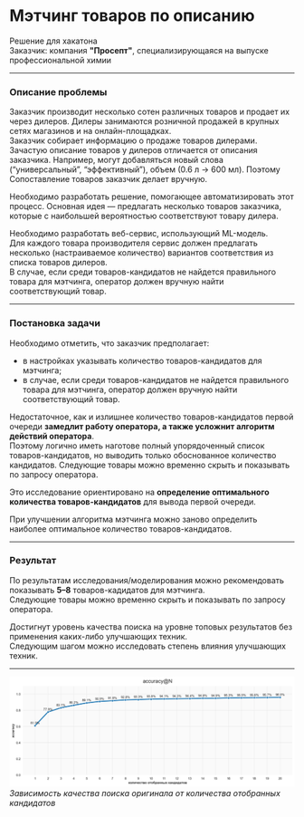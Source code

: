 # Мэтчинг товаров по описанию

Решение для хакатона  
Заказчик: компания **"Просепт"**, специализирующаяся на выпуске профессиональной химии

---

### Описание проблемы

Заказчик производит несколько сотен различных товаров и продает их через дилеров. Дилеры занимаются розничной продажей в крупных сетях магазинов и на онлайн-площадках.  
Заказчик собирает информацию о продаже товаров дилерами. Зачастую описание товаров у дилеров отличается от описания заказчика. Например, могут добавляться новый слова (“универсальный”, “эффективный”), объем (0.6 л -> 600 мл). Поэтому Сопоставление товаров заказчик делает вручную.

Необходимо разработать решение, помогающее автоматизировать этот процесс. Основная идея — предлагать несколько товаров заказчика, которые с наибольшей вероятностью соответствуют товару дилера.

Необходимо разработать веб-сервис, использующий ML-модель.  
Для каждого товара производителя сервис должен предлагать несколько (настраиваемое количество) вариантов соответствия из списка товаров дилеров.  
В случае, если среди товаров-кандидатов не найдется правильного товара для мэтчинга, оператор должен вручную найти соответствующий товар.

---

### Постановка задачи

Необходимо отметить, что заказчик предполагает:

- в настройках указывать количество товаров-кандидатов для мэтчинга;  
- в случае, если среди товаров-кандидатов не найдется правильного товара для мэтчинга, оператор должен вручную найти соответствующий товар.

Недостаточное, как и излишнее количество товаров-кандидатов первой очереди **замедлит работу оператора, а также усложнит алгоритм действий оператора**.  
Поэтому логично иметь наготове полный упорядоченный список товаров-кандидатов, но выводить только обоснованное количество кандидатов. Следующие товары можно временно скрыть и показывать по запросу оператора.

Это исследование ориентировано на **определение оптимального количества товаров-кандидатов** для вывода первой очереди.

При улучшении алгоритма мэтчинга можно заново определить наиболее оптимальное количество товаров-кандидатов.

---

### Результат

По результатам исследования/моделирования можно рекомендовать показывать **5–8** товаров-кадидатов для мэтчинга.  
Следующие товары можно временно скрыть и показывать по запросу оператора.

Достигнут уровень качества поиска на уровне топовых результатов без применения каких-либо улучшающих техник.  
Следующим шагом можно исследовать степень влияния улучшающих техник.


---

![Зависимость качества поиска оригинала от количества отобранных кандидатов](https://github.com/Nanobelka/prosept_matching/blob/main/images/accuracy%40N.png)
*Зависимость качества поиска оригинала от количества отобранных кандидатов*
